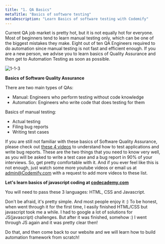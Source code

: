 ```yaml
---
title: "1. QA Basics"
metaTitle: "Basics of software testing"
metaDescription: "Learn Basics of software testing with Codemify"
---
```

Current QA job market is pretty hot, but it is not equally hot for everyone. Most of beginners tend to learn manual testing only, which can be one of the biggest mistakes they make. Eight out of ten QA Engineers required to do automation since manual testing is not fast and efficient enough. If you are a new person, we advise you to learn basics of Quality Assurance and then get to Automation Testing as soon as possible.

![1-1-3](https://user-images.githubusercontent.com/33443927/104796759-082b3300-576e-11eb-86d2-db185485ee2e.jpeg)


**Basics of Software Quality Assurance**

There are two main types of QAs:
- Manual: Engineers who perform testing without code knowledge
- Automation: Engineers who write code that does testing for them

Basics of manual testing:
- Actual testing
- Filing bug reports
- Writing test cases

If you are still not familiar with these basics of Software Quality Assurance, please check out <a href="https://www.youtube.com/playlist?list=PL890EE4606BB9AC62" target="_blank">these 4 videos</a> to understand how to test applications and write bug reports. These are the two things that you need to know very well, as you will be asked to write a test case and a bug report in 90% of your interviews.
So, get pretty comfortable with it. And if you ever feel like this is not enough, just watch some more youtube videos or email us at admin@Codemify.com with a request to add more videos to these list.

**Let's learn basics of javascript coding at <a href="https://www.codecademy.com" target="_blank">codecademy.com</a>**

You will need to pass these 3 languages: HTML, CSS and Javascript.

Don't be afraid, it's pretty simple. And most people enjoy it :) To be honest, when went through it for the first time, I easily finished HTML/CSS but javascript took me a while. I had to google a lot of solutions for JS(javascript) challenges. But after it was finished, somehow :) I went through JS again and it was pretty clear then!


Do that, and then come back to our website and we will learn how to build automation framework from scratch!
